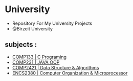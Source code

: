 # University
  - Repository For My University Projects
  - @Birzeit University 
## subjects :
  * [COMP133 | C Programing](https://github.com/Eyab0/University/tree/main/COMP133%20-%20C%20Programing)
  * [COMP231 | JAVA OOP](https://github.com/Eyab0/University/tree/main/COMP231%20-%20JAVA) 
  * [COMP2421 | Data Structure & Algorithms](https://github.com/Eyab0/University/tree/main/COMP2421%20-%20Data%20Structure%20%26%20Algorithms) 
  * [ENCS2380 | Computer Organization & Microprocessor](https://github.com/Eyab0/University/tree/main/ENCS2380%20-%20ARM%20Assembly%20Project) 

